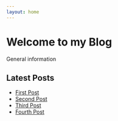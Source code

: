 ```yaml
---
layout: home
---
```

# Welcome to my Blog

General information

## Latest Posts
- [First Post](/first_post)
- [Second Post](/second_post)
- [Third Post](/third_post)
- [Fourth Post](/fourth_post)
